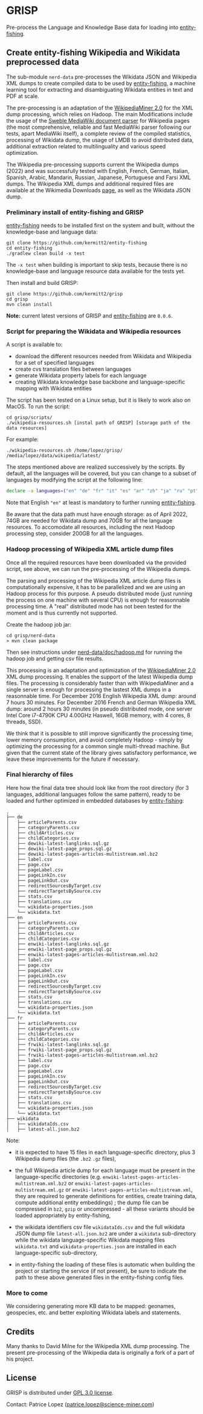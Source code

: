 # GRISP

Pre-process the Language and Knowledge Base data for loading into [entity-fishing](https://github.com/kermitt2/entity-fishing).

## Create entity-fishing Wikipedia and Wikidata preprocessed data

The sub-module `nerd-data` pre-processes the Wikidata JSON and Wikipedia XML dumps to create compiled data to be used by [entity-fishing](https://github.com/kermitt2/entity-fishing), a machine learning tool for extracting and disambiguating Wikidata entities in text and PDF at scale. 

The pre-processing is an adaptation of the [WikipediaMiner 2.0](https://github.com/dnmilne/wikipediaminer) for the XML dump processing, which relies on Hadoop. The main Modifications include the usage of the [Sweble MediaWiki document parser](https://en.wikipedia.org/wiki/Sweble) for Wikipedia pages (the most comprehensive, reliable and fast MediaWiki parser following our tests, apart MediaWiki itself), a complete review of the compiled statistics, processing of Wikidata dump, the usage of LMDB to avoid distributed data, additional extraction related to multilinguality and various speed optimization.

The Wikipedia pre-processing supports current the Wikipedia dumps (2022) and was successfully tested with English, French, German, Italian, Spanish, Arabic, Mandarin, Russian, Japanese, Portuguese and Farsi XML dumps. The Wikipedia XML dumps and additional required files are available at the Wikimedia Downloads [page](https://dumps.wikimedia.org/), as well as the Wikidata JSON dump.

### Preliminary install of entity-fishing and GRISP

[entity-fishing](https://github.com/kermitt2/entity-fishing) needs to be installed first on the system and built, without the knowledge-base and language data:

```console
git clone https://github.com/kermitt2/entity-fishing
cd entity-fishing
./gradlew clean build -x test
```

The `-x test` when building is important to skip tests, because there is no knowledge-base and language resource data available for the tests yet. 

Then install and build GRISP:

```console
git clone https://github.com/kermitt2/grisp
cd grisp
mvn clean install 
```

**Note:** current latest versions of GRISP and [entity-fishing](https://github.com/kermitt2/entity-fishing) are `0.0.6`.

### Script for preparing the Wikidata and Wikipedia resources 

A script is available to:
* download the different resources needed from Wikidata and Wikipedia for a set of specified languages
* create cvs translation files between languages
* generate Wikidata property labels for each language
* creating Wikidata knowledge base backbone and language-specific mapping with Wikidata entities

The script has been tested on a Linux setup, but it is likely to work also on MacOS. To run the script:

```console
cd grisp/scripts/
./wikipedia-resources.sh [instal path of GRISP] [storage path of the data resources]
```

For example:

```console
./wikipedia-resources.sh /home/lopez/grisp/ /media/lopez/data/wikipedia/latest/
```

The steps mentioned above are realized successively by the scripts. 
By default, all the languages will be covered, but you can change to a subset of languages by modifying the script at the following line:

```bash
declare -a languages=("en" "de" "fr" "it" "es" "ar" "zh" "ja" "ru" "pt" "fa" "uk" "sv" "hi" "bn" "nl")
```

Note that English `"en"` at least is mandatory to further running [entity-fishing](https://github.com/kermitt2/entity-fishing). 

Be aware that the data path must have enough storage: as of April 2022, 74GB are needed for Wikidata dump and 70GB for all the language resources. To accomodate all resources, including the next Hadoop processing step, consider 200GB for all the languages. 

### Hadoop processing of Wikipedia XML article dump files

Once all the required resources have been downloaded via the provided script, see above, we can run the pre-processing of the Wikipedia dumps.

The parsing and processing of the Wikipedia XML article dump files is computationally expensive, it has to be parallelized and we are using an Hadoop process for this purpose. A pseudo distributed mode (just running the process on one machine with several CPU) is enough for reasonnable processing time. A "real" distributed mode has not been tested for the moment and is thus currently not supported. 

Create the hadoop job jar:

```console
cd grisp/nerd-data
> mvn clean package
```

Then see instructions under [nerd-data/doc/hadoop.md](nerd-data/doc/hadoop.md) for running the hadoop job and getting csv file results.

This processing is an adaptation and optimization of the [WikipediaMiner 2.0](https://github.com/dnmilne/wikipediaminer) XML dump processing. It enables the support of the latest Wikipedia dump files. The processing is considerably faster than with WikipediaMiner and a single server is enough for processing the lastest XML dumps in a reasonnable time. For December 2016 English Wikipedia XML dump: around 7 hours 30 minutes. For December 2016 French and German Wikipedia XML dump: around 2 hours 30 minutes (in pseudo distributed mode, one server Intel Core i7-4790K CPU 4.00GHz Haswell, 16GB memory, with 4 cores, 8 threads, SSD). 

We think that it is possible to still improve significantly the processing time, lower memory consumption, and avoid completely Hadoop - simply by optimizing the processing for a common single multi-thread machine. But given that the current state of the library gives satisfactory performance, we leave these improvements for the future if necessary. 

### Final hierarchy of files 

Here how the final data tree should look like from the root directory (for 3 languages, additional languages follow the same pattern), ready to be loaded and further optimized in embedded databases by [entity-fishing](https://github.com/kermitt2/entity-fishing): 

```
.
├── de
│   ├── articleParents.csv
│   ├── categoryParents.csv
│   ├── childArticles.csv
│   ├── childCategories.csv
│   ├── dewiki-latest-langlinks.sql.gz
│   ├── dewiki-latest-page_props.sql.gz
│   ├── dewiki-latest-pages-articles-multistream.xml.bz2
│   ├── label.csv
│   ├── page.csv
│   ├── pageLabel.csv
│   ├── pageLinkIn.csv
│   ├── pageLinkOut.csv
│   ├── redirectSourcesByTarget.csv
│   ├── redirectTargetsBySource.csv
│   ├── stats.csv
│   ├── translations.csv
│   └── wikidata-properties.json
│   └── wikidata.txt
├── en
│   ├── articleParents.csv
│   ├── categoryParents.csv
│   ├── childArticles.csv
│   ├── childCategories.csv
│   ├── enwiki-latest-langlinks.sql.gz
│   ├── enwiki-latest-page_props.sql.gz
│   ├── enwiki-latest-pages-articles-multistream.xml.bz2
│   ├── label.csv
│   ├── page.csv
│   ├── pageLabel.csv
│   ├── pageLinkIn.csv
│   ├── pageLinkOut.csv
│   ├── redirectSourcesByTarget.csv
│   ├── redirectTargetsBySource.csv
│   ├── stats.csv
│   ├── translations.csv
│   └── wikidata-properties.json
│   └── wikidata.txt
├── fr
│   ├── articleParents.csv
│   ├── categoryParents.csv
│   ├── childArticles.csv
│   ├── childCategories.csv
│   ├── frwiki-latest-langlinks.sql.gz
│   ├── frwiki-latest-page_props.sql.gz
│   ├── frwiki-latest-pages-articles-multistream.xml.bz2
│   ├── label.csv
│   ├── page.csv
│   ├── pageLabel.csv
│   ├── pageLinkIn.csv
│   ├── pageLinkOut.csv
│   ├── redirectSourcesByTarget.csv
│   ├── redirectTargetsBySource.csv
│   ├── stats.csv
│   ├── translations.csv
│   └── wikidata-properties.json
│   └── wikidata.txt
├── wikidata
│   ├── wikidataIds.csv 
│   ├── latest-all.json.bz2

```

Note:

- it is expected to have 15 files in each language-specific directory, plus 3 Wikipedia dump files (the `.bz2` `.gz` files),

- the full Wikipedia article dump for each language must be present in the language-specific directories (e.g. `enwiki-latest-pages-articles-multistream.xml.bz2` or `enwiki-latest-pages-articles-multistream.xml.gz` or `enwiki-latest-pages-articles-multistream.xml`, they are required to generate definitions for entities, create training data, compute additional entity embeddings) ; the dump file can be compressed in `bz2`, `gzip` or uncompressed - all these variants should be loaded appropriately by entity-fishing,

- the wikidata identifiers csv file `wikidataIds.csv` and the full wikidata JSON dump file `latest-all.json.bz2` are under a `wikidata` sub-directory while the wikidata language-specific Wikidata mapping files `wikidata.txt` and `wikidata-properties.json` are installed in each language-specific sub-directory,

- in entity-fishing the loading of these files is automatic when building the project or starting the service (if not present), be sure to indicate the path to these above generated files in the entity-fishing config files.


### More to come

We considering generating more KB data to be mapped: geonames, geospecies, etc. and better exploiting Wikidata labels and statements.

## Credits

Many thanks to David Milne for the Wikipedia XML dump processing. The present pre-processing of the Wikipedia data is originally a fork of a part of his project. 

## License

GRISP is distributed under [GPL 3.0 license](https://www.gnu.org/licenses/gpl-3.0.html). 

Contact: Patrice Lopez (<patrice.lopez@science-miner.com>)
